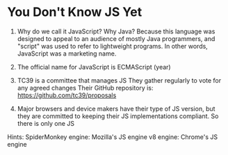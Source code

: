 # You Don't Know JS Yet

1) Why do we call it JavaScript? Why Java?
  Because this language was designed to appeal to an audience of mostly Java programmers,
  and "script" was used to refer to lightweight programs.
  In other words, JavaScript was a marketing name.
 
2) The official name for JavaScript is ECMAScript (year)

3) TC39 is a committee that manages JS
  They gather regularly to vote for any agreed changes
  Their GitHub repository is:
  https://github.com/tc39/proposals

4) Major browsers and device makers have their type of JS version, but they are committed to
  keeping their JS implementations compliant. So there is only one JS
  
 Hints: SpiderMonkey engine: Mozilla's JS engine
        v8 engine: Chrome's JS engine
     
